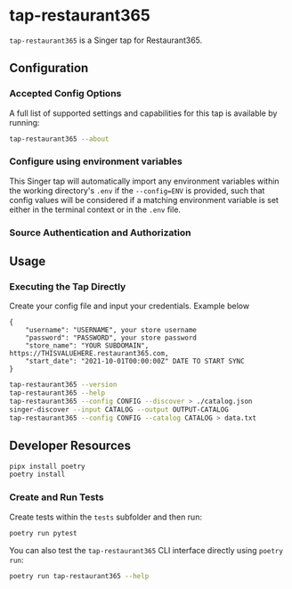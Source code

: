 # tap-restaurant365

`tap-restaurant365` is a Singer tap for Restaurant365.


<!--

Developer TODO: Update the below as needed to correctly describe the install procedure. For instance, if you do not have a PyPi repo, or if you want users to directly install from your git repo, you can modify this step as appropriate.

## Installation

Install from PyPi:

```bash
pipx install tap-restaurant365
```

Install from GitHub:

```bash
pipx install git+https://github.com/ORG_NAME/tap-restaurant365.git@main
```

-->

## Configuration

### Accepted Config Options

<!--
Developer TODO: Provide a list of config options accepted by the tap.

This section can be created by copy-pasting the CLI output from:

```
tap-restaurant365 --about --format=markdown
```
-->

A full list of supported settings and capabilities for this
tap is available by running:

```bash
tap-restaurant365 --about
```

### Configure using environment variables

This Singer tap will automatically import any environment variables within the working directory's
`.env` if the `--config=ENV` is provided, such that config values will be considered if a matching
environment variable is set either in the terminal context or in the `.env` file.

### Source Authentication and Authorization

<!--
Developer TODO: If your tap requires special access on the source system, or any special authentication requirements, provide those here.
-->

## Usage


### Executing the Tap Directly

Create your config file and input your credentials.
Example below

```
{
    "username": "USERNAME", your store username
    "password": "PASSWORD", your store password
    "store_name": "YOUR SUBDOMAIN", https://THISVALUEHERE.restaurant365.com,
    "start_date": "2021-10-01T00:00:00Z" DATE TO START SYNC
}
```


```bash
tap-restaurant365 --version
tap-restaurant365 --help
tap-restaurant365 --config CONFIG --discover > ./catalog.json
singer-discover --input CATALOG --output OUTPUT-CATALOG 
tap-restaurant365 --config CONFIG --catalog CATALOG > data.txt
```

## Developer Resources


```bash
pipx install poetry
poetry install
```

### Create and Run Tests

Create tests within the `tests` subfolder and
  then run:

```bash
poetry run pytest
```

You can also test the `tap-restaurant365` CLI interface directly using `poetry run`:

```bash
poetry run tap-restaurant365 --help
```

